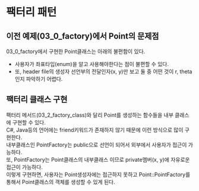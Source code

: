 # 팩터리 패턴  
## 이전 예제(03_0_factory)에서 Point의 문제점  
03_0_factory에서 구현한 Point클래스는 아래의 불편함이 있다.  
 - 사용자가 좌표타입(enum)을 알고 사용해야한다는 점이 불편할 수 있다.  
 - 또, header file의 생성자 선언부의 전달인자(x, y)만 보고 둘 중 어떤 것이 r, theta인지 파악하기 어렵다.  
    
## 팩터리 클래스 구현  
팩터리 메서드(03_2_factory_class)와 달리 Point를 생성하는 함수들을 내부 클래스에 구현할 수 있다.  
C#, Java등의 언어에는 friend키워드가 존재하지 않기 때문에 이런 방식으로 많이 구현한다.  
내부클래스인 PointFactory는 public으로 선언이 되어서 외부에서 사용자가 접근이 가능하다.  
또, PointFactory는 Point클래스의 내부클래스 이므로 private멤버(x, y)에 자유로운 접근이 가능하다.  
이렇게 구현하면, 사용자는 Point생성자에는 접근하지 못하고 Point::PointFactory를 통해서 Point클래스의 객체를 생성할 수 있게 된다.  
    
